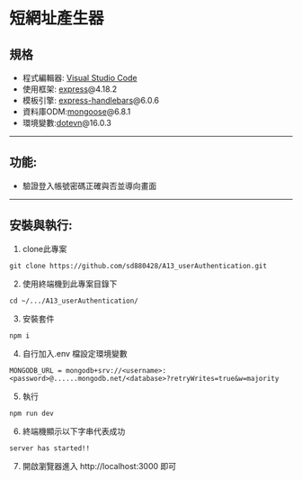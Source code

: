 # 短網址產生器

## 規格
+ 程式編輯器: [Visual Studio Code](https://visualstudio.microsoft.com/zh-hant/ "Visual Studio Code") 
+ 使用框架: [express](https://www.npmjs.com/package/express)@4.18.2
+ 模板引擎: [express-handlebars](https://www.npmjs.com/package/express-handlebars)@6.0.6
+ 資料庫ODM:[mongoose](https://www.npmjs.com/package/mongoose)@6.8.1
+ 環境變數:[dotevn](https://www.npmjs.com/package/dotenv)@16.0.3
---
## 功能:
+ 驗證登入帳號密碼正確與否並導向畫面
---
## 安裝與執行:
1. clone此專案
```
git clone https://github.com/sd880428/A13_userAuthentication.git
```

2. 使用終端機到此專案目錄下
```
cd ~/.../A13_userAuthentication/
```
3. 安裝套件
```
npm i
```
4. 自行加入.env 檔設定環境變數
```
MONGODB_URL = mongodb+srv://<username>:<password>@......mongodb.net/<database>?retryWrites=true&w=majority
```
5. 執行
```
npm run dev
```
6. 終端機顯示以下字串代表成功
```
server has started!!
```
7. 開啟瀏覽器進入 http://localhost:3000 即可
